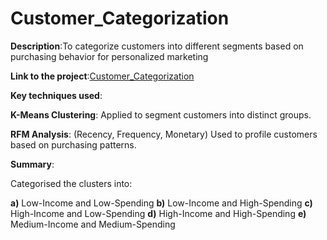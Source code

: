 # Customer_Categorization

**Description**:To categorize customers into different segments based on purchasing behavior for personalized marketing

**Link to the project**:[Customer_Categorization](https://github.com/PRANAVKUMAR183/Customer_Categorization)


**Key techniques used**:

**K-Means Clustering**: Applied to segment customers into distinct groups.
  
**RFM Analysis**: (Recency, Frequency, Monetary) Used to profile customers based on purchasing patterns.

**Summary**:

  Categorised the clusters into:
  
  **a)** Low-Income and Low-Spending 
  **b)** Low-Income and High-Spending
  **c)** High-Income and Low-Spending 
  **d)** High-Income and High-Spending 
  **e)** Medium-Income and Medium-Spending
